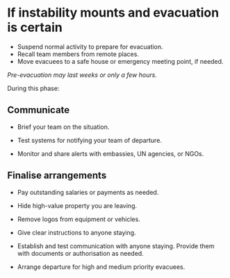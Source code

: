 [Title]: # (Pre-evacuation)
[Order]: # (2)

# If instability mounts and evacuation is certain

*	Suspend normal activity to prepare for evacuation.  
*	Recall team members from remote places.
*	Move evacuees to a safe house or emergency meeting point, if needed.  

_Pre-evacuation may last weeks or only a few hours._

During this phase:

## Communicate

*   Brief your team on the situation.

*   Test systems for notifying your team of departure. 

*	Monitor and share alerts with embassies, UN agencies, or NGOs.

## Finalise arrangements

*   Pay outstanding salaries or payments as needed. 

*   Hide high-value property you are leaving. 

*	Remove logos from equipment or vehicles.

*   Give clear instructions to anyone staying.  

*	Establish and test communication with anyone staying. Provide them with documents or authorisation as needed.

*   Arrange departure for high and medium priority evacuees. 